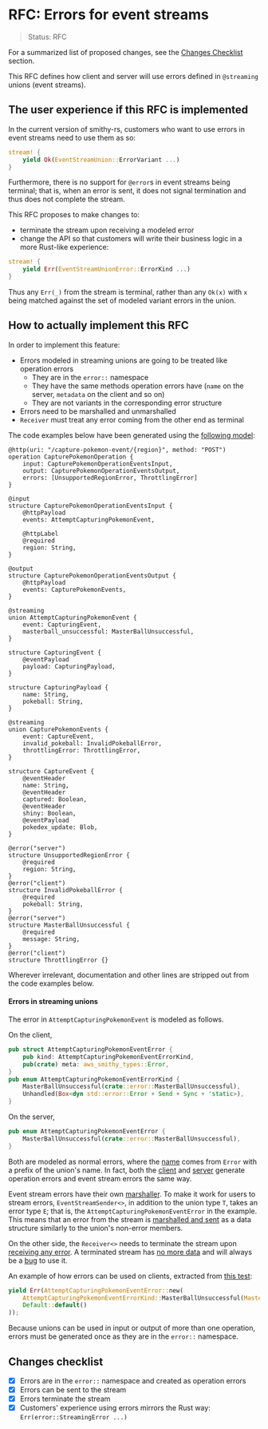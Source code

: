 <!-- Give your RFC a descriptive name saying what it would accomplish or what feature it defines -->
RFC: Errors for event streams
=============

<!-- RFCs start with the "RFC" status and are then either "Implemented" or "Rejected".  -->
> Status: RFC

<!-- A great RFC will include a list of changes at the bottom so that the implementor can be sure they haven't missed anything -->
For a summarized list of proposed changes, see the [Changes Checklist](#changes-checklist) section.

<!-- Insert a short paragraph explaining, at a high level, what this RFC is for -->
This RFC defines how client and server will use errors defined in `@streaming` unions (event streams).

<!-- Explain how users will use this new feature and, if necessary, how this compares to the current user experience -->
The user experience if this RFC is implemented
----------------------------------------------

In the current version of smithy-rs, customers who want to use errors in event streams need to use them as so:
```rust
stream! {
    yield Ok(EventStreamUnion::ErrorVariant ...)
}
```
Furthermore, there is no support for `@error`s in event streams being terminal; that is, when an error is sent,
it does not signal termination and thus does not complete the stream.

This RFC proposes to make changes to:
* terminate the stream upon receiving a modeled error
* change the API so that customers will write their business logic in a more Rust-like experience:
```rust
stream! {
    yield Err(EventStreamUnionError::ErrorKind ...)
}
```
Thus any `Err(_)` from the stream is terminal, rather than any `Ok(x)` with `x` being matched against the set of modeled variant errors in the union.

<!-- Explain the implementation of this new feature -->
How to actually implement this RFC
----------------------------------

In order to implement this feature:
* Errors modeled in streaming unions are going to be treated like operation errors
  * They are in the `error::` namespace
  * They have the same methods operation errors have (`name` on the server, `metadata` on the client and so on)
  * They are not variants in the corresponding error structure
* Errors need to be marshalled and unmarshalled
* `Receiver` must treat any error coming from the other end as terminal

The code examples below have been generated using the [following model](https://github.com/awslabs/smithy-rs/blob/8f7e03ff8a84236955a65dba3d21c4bdbf17a9f4/codegen-server-test/model/pokemon.smithy#L27):
```smithy
@http(uri: "/capture-pokemon-event/{region}", method: "POST")
operation CapturePokemonOperation {
    input: CapturePokemonOperationEventsInput,
    output: CapturePokemonOperationEventsOutput,
    errors: [UnsupportedRegionError, ThrottlingError]
}

@input
structure CapturePokemonOperationEventsInput {
    @httpPayload
    events: AttemptCapturingPokemonEvent,

    @httpLabel
    @required
    region: String,
}

@output
structure CapturePokemonOperationEventsOutput {
    @httpPayload
    events: CapturePokemonEvents,
}

@streaming
union AttemptCapturingPokemonEvent {
    event: CapturingEvent,
    masterball_unsuccessful: MasterBallUnsuccessful,
}

structure CapturingEvent {
    @eventPayload
    payload: CapturingPayload,
}

structure CapturingPayload {
    name: String,
    pokeball: String,
}

@streaming
union CapturePokemonEvents {
    event: CaptureEvent,
    invalid_pokeball: InvalidPokeballError,
    throttlingError: ThrottlingError,
}

structure CaptureEvent {
    @eventHeader
    name: String,
    @eventHeader
    captured: Boolean,
    @eventHeader
    shiny: Boolean,
    @eventPayload
    pokedex_update: Blob,
}

@error("server")
structure UnsupportedRegionError {
    @required
    region: String,
}
@error("client")
structure InvalidPokeballError {
    @required
    pokeball: String,
}
@error("server")
structure MasterBallUnsuccessful {
    @required
    message: String,
}
@error("client")
structure ThrottlingError {}
```
Wherever irrelevant, documentation and other lines are stripped out from the code examples below.

#### Errors in streaming unions

The error in `AttemptCapturingPokemonEvent` is modeled as follows.

On the client,
```rust
pub struct AttemptCapturingPokemonEventError {
    pub kind: AttemptCapturingPokemonEventErrorKind,
    pub(crate) meta: aws_smithy_types::Error,
}
pub enum AttemptCapturingPokemonEventErrorKind {
    MasterBallUnsuccessful(crate::error::MasterBallUnsuccessful),
    Unhandled(Box<dyn std::error::Error + Send + Sync + 'static>),
}
```

On the server,
```rust
pub enum AttemptCapturingPokemonEventError {
    MasterBallUnsuccessful(crate::error::MasterBallUnsuccessful),
}
```

Both are modeled as normal errors, where the [name](https://github.com/awslabs/smithy-rs/blob/8f7e03ff8a84236955a65dba3d21c4bdbf17a9f4/codegen/src/main/kotlin/software/amazon/smithy/rust/codegen/smithy/generators/error/CombinedErrorGenerator.kt#L50) comes from `Error` with a prefix of the union's name.
In fact, both the [client](https://github.com/awslabs/smithy-rs/blob/8f7e03ff8a84236955a65dba3d21c4bdbf17a9f4/codegen/src/main/kotlin/software/amazon/smithy/rust/codegen/smithy/generators/error/CombinedErrorGenerator.kt#L71) and [server](https://github.com/awslabs/smithy-rs/blob/8f7e03ff8a84236955a65dba3d21c4bdbf17a9f4/codegen-server/src/main/kotlin/software/amazon/smithy/rust/codegen/server/smithy/generators/ServerCombinedErrorGenerator.kt#L46)
generate operation errors and event stream errors the same way.

Event stream errors have their own [marshaller](https://github.com/awslabs/smithy-rs/blob/8f7e03ff8a84236955a65dba3d21c4bdbf17a9f4/codegen/src/main/kotlin/software/amazon/smithy/rust/codegen/smithy/protocols/serialize/EventStreamErrorMarshallerGenerator.kt#L39).
To make it work for users to stream errors, `EventStreamSender<>`, in addition to the union type `T`, takes an error type `E`; that is, the `AttemptCapturingPokemonEventError` in the example.
This means that an error from the stream is [marshalled and sent](https://github.com/awslabs/smithy-rs/blob/8f7e03ff8a84236955a65dba3d21c4bdbf17a9f4/rust-runtime/aws-smithy-http/src/event_stream/sender.rs#L137) as a data structure similarly to the union's non-error members.

On the other side, the `Receiver<>` needs to terminate the stream upon [receiving any error](https://github.com/awslabs/smithy-rs/blob/8f7e03ff8a84236955a65dba3d21c4bdbf17a9f4/rust-runtime/aws-smithy-http/src/event_stream/receiver.rs#L249).
A terminated stream has [no more data](https://github.com/awslabs/smithy-rs/blob/8f7e03ff8a84236955a65dba3d21c4bdbf17a9f4/rust-runtime/aws-smithy-http/src/event_stream/receiver.rs#L38) and will always be a [bug](https://github.com/awslabs/smithy-rs/blob/8f7e03ff8a84236955a65dba3d21c4bdbf17a9f4/rust-runtime/aws-smithy-http/src/event_stream/receiver.rs#L54) to use it.

An example of how errors can be used on clients, extracted from [this test](https://github.com/awslabs/smithy-rs/blob/8f7e03ff8a84236955a65dba3d21c4bdbf17a9f4/rust-runtime/aws-smithy-http-server/examples/pokemon_service/tests/simple_integration_test.rs#L100):
```rust
yield Err(AttemptCapturingPokemonEventError::new(
    AttemptCapturingPokemonEventErrorKind::MasterBallUnsuccessful(MasterBallUnsuccessful::builder().build()),
    Default::default()
));
```

Because unions can be used in input or output of more than one operation, errors must be generated once as they are in the `error::` namespace.

<!-- Include a checklist of all the things that need to happen for this RFC's implementation to be considered complete -->
Changes checklist
-----------------

- [x] Errors are in the `error::` namespace and created as operation errors
- [x] Errors can be sent to the stream
- [x] Errors terminate the stream
- [x] Customers' experience using errors mirrors the Rust way: `Err(error::StreamingError ...)`

